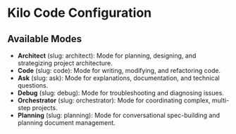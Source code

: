 # Kilo Code Configuration

## Available Modes

- **Architect** (slug: architect): Mode for planning, designing, and strategizing project architecture.
- **Code** (slug: code): Mode for writing, modifying, and refactoring code.
- **Ask** (slug: ask): Mode for explanations, documentation, and technical questions.
- **Debug** (slug: debug): Mode for troubleshooting and diagnosing issues.
- **Orchestrator** (slug: orchestrator): Mode for coordinating complex, multi-step projects.
- **Planning** (slug: planning): Mode for conversational spec-building and planning document management.